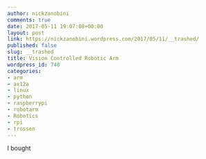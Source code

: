 ```yaml
---
author: nickzanobini
comments: true
date: 2017-05-11 19:07:08+00:00
layout: post
link: https://nickzanobini.wordpress.com/2017/05/11/__trashed/
published: false
slug: __trashed
title: Vision Controlled Robotic Arm
wordpress_id: 748
categories:
- arm
- ax12a
- linux
- python
- raspberrypi
- robotarm
- Robotics
- rpi
- trossen
---
```


I bought
